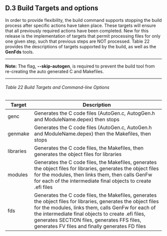 <!--- @file
  D.3 Build Targets and options

  Copyright (c) 2008-2017, Intel Corporation. All rights reserved.<BR>

  Redistribution and use in source (original document form) and 'compiled'
  forms (converted to PDF, epub, HTML and other formats) with or without
  modification, are permitted provided that the following conditions are met:

  1) Redistributions of source code (original document form) must retain the
     above copyright notice, this list of conditions and the following
     disclaimer as the first lines of this file unmodified.

  2) Redistributions in compiled form (transformed to other DTDs, converted to
     PDF, epub, HTML and other formats) must reproduce the above copyright
     notice, this list of conditions and the following disclaimer in the
     documentation and/or other materials provided with the distribution.

  THIS DOCUMENTATION IS PROVIDED BY TIANOCORE PROJECT "AS IS" AND ANY EXPRESS OR
  IMPLIED WARRANTIES, INCLUDING, BUT NOT LIMITED TO, THE IMPLIED WARRANTIES OF
  MERCHANTABILITY AND FITNESS FOR A PARTICULAR PURPOSE ARE DISCLAIMED. IN NO
  EVENT SHALL TIANOCORE PROJECT  BE LIABLE FOR ANY DIRECT, INDIRECT, INCIDENTAL,
  SPECIAL, EXEMPLARY, OR CONSEQUENTIAL DAMAGES (INCLUDING, BUT NOT LIMITED TO,
  PROCUREMENT OF SUBSTITUTE GOODS OR SERVICES; LOSS OF USE, DATA, OR PROFITS;
  OR BUSINESS INTERRUPTION) HOWEVER CAUSED AND ON ANY THEORY OF LIABILITY,
  WHETHER IN CONTRACT, STRICT LIABILITY, OR TORT (INCLUDING NEGLIGENCE OR
  OTHERWISE) ARISING IN ANY WAY OUT OF THE USE OF THIS DOCUMENTATION, EVEN IF
  ADVISED OF THE POSSIBILITY OF SUCH DAMAGE.

-->

## D.3 Build Targets and options

In order to provide flexibility, the build command supports stopping the build
process after specific actions have taken place. These targets will ensure that
all previously required actions have been completed. New for this release is
the implementation of targets that permit processing files for only one given
step, such that previous steps are NOT processed. Table 22 provides the
descriptions of targets supported by the build, as well as the **GenFds** tools.

**********
**Note:** The flag, **--skip-autogen**, is required to prevent the build tool
from re-creating the auto generated C and Makefiles.
**********

###### Table 22 Build Targets and Command-line Options

| Target    | Description                                                                                                                                                                                                                                                                                                               |
| --------- | ------------------------------------------------------------------------------------------------------------------------------------------------------------------------------------------------------------------------------------------------------------------------------------------------------------------------- |
| genc      | Generates the C code files (AutoGen.c, AutogGen.h and ModuleName.depex) then stops                                                                                                                                                                                                                                        |
| genmake   | Generates the C code files (AutoGen.c, AutoGen.h and ModuleName.depex) then the Makefiles, then stops                                                                                                                                                                                                                     |
| libraries | Generates the C code files, the Makefiles, then generates the object files for libraries                                                                                                                                                                                                                                  |
| modules   | Generates the C code files, the Makefiles, generates the object files for libraries, generates the object files for the modules, then links them, then calls GenFw for each of the intermediate final objects to create .efi files                                                                                        |
| fds       | Generates the C code files, the Makefiles, generates the object files for libraries, generates the object files for the modules, links them, calls GenFw for each of the intermediate final objects to create .efi files, generates SECTION files, generates FFS files, generates FV files and finally generates FD files |
